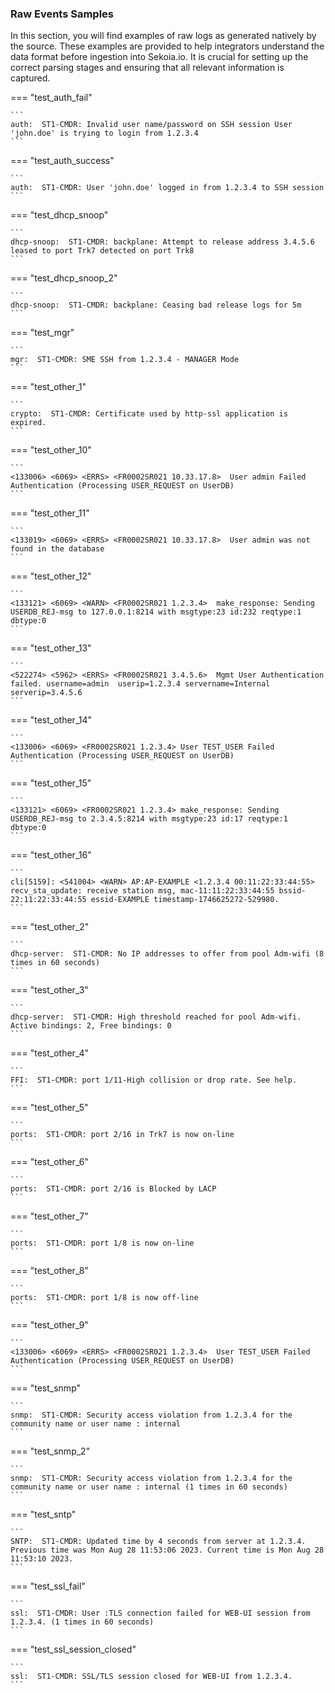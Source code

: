 
### Raw Events Samples

In this section, you will find examples of raw logs as generated natively by the source. These examples are provided to help integrators understand the data format before ingestion into Sekoia.io. It is crucial for setting up the correct parsing stages and ensuring that all relevant information is captured.


=== "test_auth_fail"

    ```
	auth:  ST1-CMDR: Invalid user name/password on SSH session User 'john.doe' is trying to login from 1.2.3.4
    ```



=== "test_auth_success"

    ```
	auth:  ST1-CMDR: User 'john.doe' logged in from 1.2.3.4 to SSH session
    ```



=== "test_dhcp_snoop"

    ```
	dhcp-snoop:  ST1-CMDR: backplane: Attempt to release address 3.4.5.6 leased to port Trk7 detected on port Trk8
    ```



=== "test_dhcp_snoop_2"

    ```
	dhcp-snoop:  ST1-CMDR: backplane: Ceasing bad release logs for 5m
    ```



=== "test_mgr"

    ```
	mgr:  ST1-CMDR: SME SSH from 1.2.3.4 - MANAGER Mode
    ```



=== "test_other_1"

    ```
	crypto:  ST1-CMDR: Certificate used by http-ssl application is expired.
    ```



=== "test_other_10"

    ```
	<133006> <6069> <ERRS> <FR0002SR021 10.33.17.8>  User admin Failed Authentication (Processing USER_REQUEST on UserDB)
    ```



=== "test_other_11"

    ```
	<133019> <6069> <ERRS> <FR0002SR021 10.33.17.8>  User admin was not found in the database
    ```



=== "test_other_12"

    ```
	<133121> <6069> <WARN> <FR0002SR021 1.2.3.4>  make_response: Sending USERDB_REJ-msg to 127.0.0.1:8214 with msgtype:23 id:232 reqtype:1 dbtype:0
    ```



=== "test_other_13"

    ```
	<522274> <5962> <ERRS> <FR0002SR021 3.4.5.6>  Mgmt User Authentication failed. username=admin  userip=1.2.3.4 servername=Internal  serverip=3.4.5.6
    ```



=== "test_other_14"

    ```
	<133006> <6069> <FR0002SR021 1.2.3.4> User TEST_USER Failed Authentication (Processing USER_REQUEST on UserDB)
    ```



=== "test_other_15"

    ```
	<133121> <6069> <FR0002SR021 1.2.3.4> make_response: Sending USERDB_REJ-msg to 2.3.4.5:8214 with msgtype:23 id:17 reqtype:1 dbtype:0
    ```



=== "test_other_16"

    ```
	cli[5159]: <541004> <WARN> AP:AP-EXAMPLE <1.2.3.4 00:11:22:33:44:55>  recv_sta_update: receive station msg, mac-11:11:22:33:44:55 bssid-22:11:22:33:44:55 essid-EXAMPLE timestamp-1746625272-529980.
    ```



=== "test_other_2"

    ```
	dhcp-server:  ST1-CMDR: No IP addresses to offer from pool Adm-wifi (8 times in 60 seconds)
    ```



=== "test_other_3"

    ```
	dhcp-server:  ST1-CMDR: High threshold reached for pool Adm-wifi. Active bindings: 2, Free bindings: 0
    ```



=== "test_other_4"

    ```
	FFI:  ST1-CMDR: port 1/11-High collision or drop rate. See help.
    ```



=== "test_other_5"

    ```
	ports:  ST1-CMDR: port 2/16 in Trk7 is now on-line
    ```



=== "test_other_6"

    ```
	ports:  ST1-CMDR: port 2/16 is Blocked by LACP
    ```



=== "test_other_7"

    ```
	ports:  ST1-CMDR: port 1/8 is now on-line
    ```



=== "test_other_8"

    ```
	ports:  ST1-CMDR: port 1/8 is now off-line
    ```



=== "test_other_9"

    ```
	<133006> <6069> <ERRS> <FR0002SR021 1.2.3.4>  User TEST_USER Failed Authentication (Processing USER_REQUEST on UserDB)
    ```



=== "test_snmp"

    ```
	snmp:  ST1-CMDR: Security access violation from 1.2.3.4 for the community name or user name : internal
    ```



=== "test_snmp_2"

    ```
	snmp:  ST1-CMDR: Security access violation from 1.2.3.4 for the community name or user name : internal (1 times in 60 seconds)
    ```



=== "test_sntp"

    ```
	SNTP:  ST1-CMDR: Updated time by 4 seconds from server at 1.2.3.4. Previous time was Mon Aug 28 11:53:06 2023. Current time is Mon Aug 28 11:53:10 2023.
    ```



=== "test_ssl_fail"

    ```
	ssl:  ST1-CMDR: User :TLS connection failed for WEB-UI session from 1.2.3.4. (1 times in 60 seconds)
    ```



=== "test_ssl_session_closed"

    ```
	ssl:  ST1-CMDR: SSL/TLS session closed for WEB-UI from 1.2.3.4.
    ```



